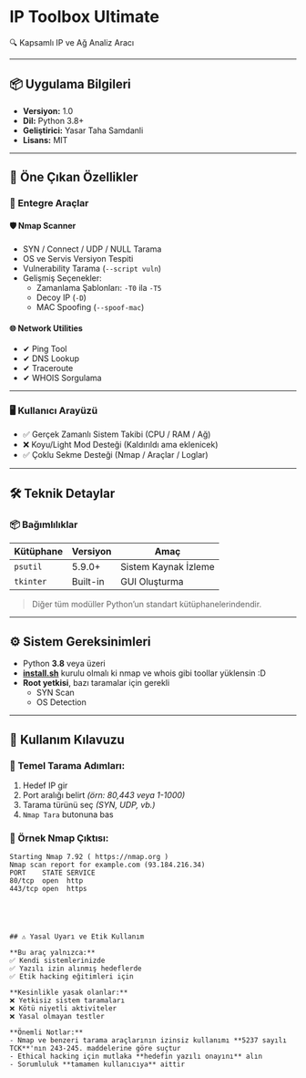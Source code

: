 # IP Toolbox Ultimate

🔍 Kapsamlı IP ve Ağ Analiz Aracı

---

## 📦 Uygulama Bilgileri

- **Versiyon:** 1.0  
- **Dil:** Python 3.8+  
- **Geliştirici:** Yasar Taha Samdanli  
- **Lisans:** MIT  

---

## 🌟 Öne Çıkan Özellikler

### 🔧 Entegre Araçlar

#### 🛡️ Nmap Scanner
- SYN / Connect / UDP / NULL Tarama  
- OS ve Servis Versiyon Tespiti  
- Vulnerability Tarama (`--script vuln`)  
- Gelişmiş Seçenekler:  
  - Zamanlama Şablonları: `-T0` ila `-T5`  
  - Decoy IP (`-D`)  
  - MAC Spoofing (`--spoof-mac`)  

#### 🌐 Network Utilities
- ✔ Ping Tool  
- ✔ DNS Lookup  
- ✔ Traceroute  
- ✔ WHOIS Sorgulama  

---

### 🖥️ Kullanıcı Arayüzü

- ✅ Gerçek Zamanlı Sistem Takibi (CPU / RAM / Ağ)  
- ❌ Koyu/Light Mod Desteği (Kaldırıldı ama eklenicek)  
- ✅ Çoklu Sekme Desteği (Nmap / Araçlar / Loglar)

---

## 🛠️ Teknik Detaylar

### 📦 Bağımlılıklar

| Kütüphane  | Versiyon  | Amaç                   |
|------------|-----------|------------------------|
| `psutil`   | 5.9.0+    | Sistem Kaynak İzleme   |
| `tkinter`  | Built-in  | GUI Oluşturma          |

> Diğer tüm modüller Python’un standart kütüphanelerindendir.

---

## ⚙️ Sistem Gereksinimleri

- Python **3.8** veya üzeri  
- **[install.sh](https://github.com/YasarTahaSamdanli/IP-toolbox-ultimate/blob/main/install.sh "install.sh")** kurulu olmalı ki nmap ve whois gibi toollar yüklensin :D  
- **Root yetkisi**, bazı taramalar için gerekli  
  - SYN Scan  
  - OS Detection

---

## 🚀 Kullanım Kılavuzu

### 🔎 Temel Tarama Adımları:

1. Hedef IP gir  
2. Port aralığı belirt *(örn: 80,443 veya 1-1000)*  
3. Tarama türünü seç *(SYN, UDP, vb.)*  
4. `Nmap Tara` butonuna bas

### 🧪 Örnek Nmap Çıktısı:

```text
Starting Nmap 7.92 ( https://nmap.org )
Nmap scan report for example.com (93.184.216.34)
PORT    STATE SERVICE
80/tcp  open  http
443/tcp open  https





## ⚠️ Yasal Uyarı ve Etik Kullanım

**Bu araç yalnızca:**
✅ Kendi sistemlerinizde  
✅ Yazılı izin alınmış hedeflerde  
✅ Etik hacking eğitimleri için  

**Kesinlikle yasak olanlar:**
❌ Yetkisiz sistem taramaları  
❌ Kötü niyetli aktiviteler  
❌ Yasal olmayan testler  

**Önemli Notlar:**
- Nmap ve benzeri tarama araçlarının izinsiz kullanımı **5237 sayılı TCK**'nın 243-245. maddelerine göre suçtur
- Ethical hacking için mutlaka **hedefin yazılı onayını** alın
- Sorumluluk **tamamen kullanıcıya** aittir
